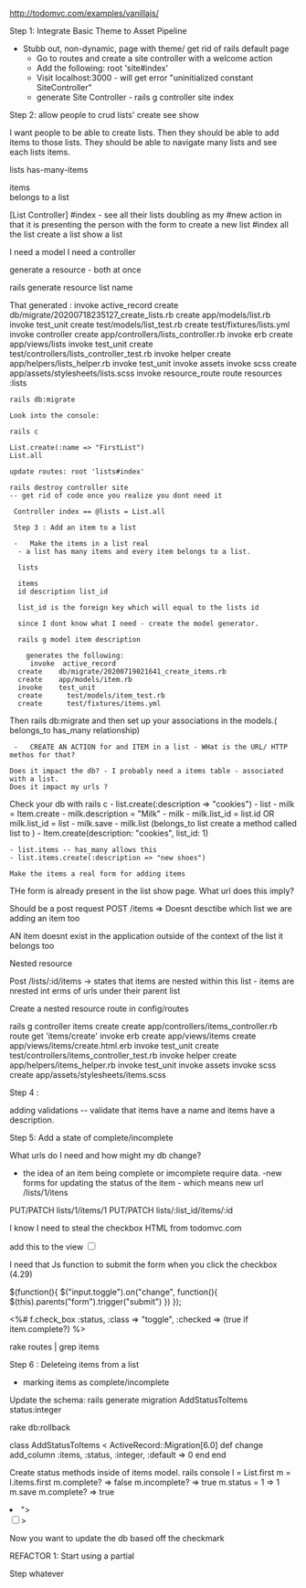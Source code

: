 http://todomvc.com/examples/vanillajs/

Step 1: Integrate Basic Theme to Asset Pipeline

- Stubb out, non-dynamic, page with theme/ get rid of rails default page
    * Go to routes and create a site controller with a welcome action
    * Add the following: root 'site#index'
    * Visit localhost:3000 - will get error "uninitialized constant SiteController"
    * generate Site Controller - rails g controller site index 


Step 2: allow people to crud lists'
create 
see 
show

I want people to be able to create lists. Then they should be able to add items to those lists. They should be able to navigate many lists and see each lists items. 

lists
    has-many-items

items  
    belongs to a list


[List Controller]
 #index - see all their lists 
 doubling as my #new action in that it is presenting the person with the form to create a new list
 #index all the list
 create a list
 show a list 

 I need a model 
 I need a controller 

 generate a resource - both at once 

 rails generate resource list name


 That generated :
    invoke  active_record
      create    db/migrate/20200718235127_create_lists.rb
      create    app/models/list.rb
      invoke    test_unit
      create      test/models/list_test.rb
      create      test/fixtures/lists.yml
      invoke  controller
      create    app/controllers/lists_controller.rb
      invoke    erb
      create      app/views/lists
      invoke    test_unit
      create      test/controllers/lists_controller_test.rb
      invoke    helper
      create      app/helpers/lists_helper.rb
      invoke      test_unit
      invoke    assets
      invoke      scss
      create        app/assets/stylesheets/lists.scss
      invoke  resource_route
       route    resources :lists

    rails db:migrate

    Look into the console: 

    rails c

    List.create(:name => "FirstList")
    List.all

    update routes: root 'lists#index'

    rails destroy controller site 
    -- get rid of code once you realize you dont need it 
     
     Controller index == @lists = List.all

     Step 3 : Add an item to a list

     -   Make the items in a list real
      - a list has many items and every item belongs to a list.
      
      lists 

      items 
      id description list_id

      list_id is the foreign key which will equal to the lists id 

      since I dont know what I need - create the model generator.

      rails g model item description

        generates the following:
         invoke  active_record
      create    db/migrate/20200719021641_create_items.rb
      create    app/models/item.rb
      invoke    test_unit
      create      test/models/item_test.rb
      create      test/fixtures/items.yml

Then rails db:migrate and then set up your associations in the models.( belongs_to has_many relationship)

     -   CREATE AN ACTION for and ITEM in a list - WHat is the URL/ HTTP methos for that?

    Does it impact the db? - I probably need a items table - associated with a list.
    Does it impact my urls ?

Check your db with rails c
    - list.create(:description => "cookies")
    - list 
    - milk = Item.create
    - milk.description = "Milk"
    - milk
    - milk.list_id = list.id OR milk.list_id = list
    - milk.save
    - milk.list (belongs_to list create a method called list to )
    - Item.create(description: "cookies", list_id: 1)

    - list.items -- has_many allows this
    - list.items.create(:description => "new shoes")

    Make the items a real form for adding items
  
THe form is already present in the list show page.
What url does this imply?

Should be a post request
POST /items => Doesnt desctibe which list we are adding an item too

AN item doesnt exist in the application outside of the context of the list it belongs too

Nested resource

Post /lists/:id/items -> states that items are nested within this list - items are nrested int erms of urls under their parent list

Create a nested resource route in config/routes

rails g controller items create
 create  app/controllers/items_controller.rb
       route  get 'items/create'
      invoke  erb
      create    app/views/items
      create    app/views/items/create.html.erb
      invoke  test_unit
      create    test/controllers/items_controller_test.rb
      invoke  helper
      create    app/helpers/items_helper.rb
      invoke    test_unit
      invoke  assets
      invoke    scss
      create      app/assets/stylesheets/items.scss
    
Step 4 :

adding validations -- validate that items have a name and items have a description.

Step 5:
Add a state of complete/incomplete

What urls do I need and how might my db change?
- the idea of an item being complete or imcomplete require data. 
-new forms for updating the status of the item - which means new url 
/lists/1/itens 

PUT/PATCH lists/1/items/1
PUT/PATCH lists/:list_id/items/:id

I know I need to steal the checkbox HTML from todomvc.com 

add this to the view 
<input class="toggle" type="checkbox">

I need that Js function to submit the form when you click the checkbox (4.29)

$(function(){
    $("input.toggle").on("change", function(){
        $(this).parents("form").trigger("submit")
    })
});



<%# f.check_box :status, :class => "toggle", :checked => (true if item.complete?) %>

rake routes | grep items

Step 6 : Deleteing items from a list
- marking items as complete/incomplete


Update the schema:
rails generate migration AddStatusToItems status:integer

rake db:rollback

class AddStatusToItems < ActiveRecord::Migration[6.0]
  def change
    add_column :items, :status, :integer, :default => 0
  end
end

Create status methods inside of items model. 
    rails console
    l = List.first
    m = l.items.first
    m.complete?
         => false 
    m.incomplete?
        => true 
    m.status = 1
        => 1 
    m.save
    m.complete?
        => true 

<li class="<%= "completed" if item.complete? %>">
                        <div class="view">
                            <input class="toggle" type="checkbox" <%= "checked='checked'" if item.complete? %>>


Now you want to update the db based off the checkmark

REFACTOR 1: Start using a partial 

Step whatever